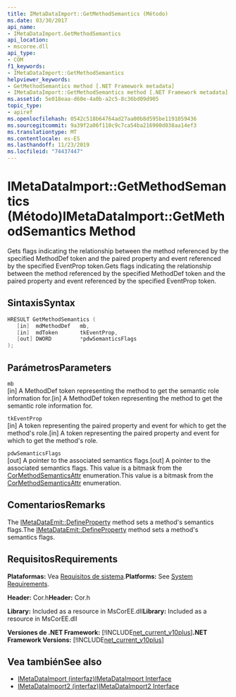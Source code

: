 ```yaml
---
title: IMetaDataImport::GetMethodSemantics (Método)
ms.date: 03/30/2017
api_name:
- IMetaDataImport.GetMethodSemantics
api_location:
- mscoree.dll
api_type:
- COM
f1_keywords:
- IMetaDataImport::GetMethodSemantics
helpviewer_keywords:
- GetMethodSemantics method [.NET Framework metadata]
- IMetaDataImport::GetMethodSemantics method [.NET Framework metadata]
ms.assetid: 5e018eaa-d60e-4a0b-a2c5-8c36bd09d905
topic_type:
- apiref
ms.openlocfilehash: 0542c518b64764ad27aa00b8d595be1191059436
ms.sourcegitcommit: 9a39f2a06f110c9c7ca54ba216900d038aa14ef3
ms.translationtype: MT
ms.contentlocale: es-ES
ms.lasthandoff: 11/23/2019
ms.locfileid: "74437447"
---
```

# <a name="imetadataimportgetmethodsemantics-method"></a><span data-ttu-id="b8143-102">IMetaDataImport::GetMethodSemantics (Método)</span><span class="sxs-lookup"><span data-stu-id="b8143-102">IMetaDataImport::GetMethodSemantics Method</span></span>
<span data-ttu-id="b8143-103">Gets flags indicating the relationship between the method referenced by the specified MethodDef token and the paired property and event referenced by the specified EventProp token.</span><span class="sxs-lookup"><span data-stu-id="b8143-103">Gets flags indicating the relationship between the method referenced by the specified MethodDef token and the paired property and event referenced by the specified EventProp token.</span></span>  
  
## <a name="syntax"></a><span data-ttu-id="b8143-104">Sintaxis</span><span class="sxs-lookup"><span data-stu-id="b8143-104">Syntax</span></span>  
  
```cpp  
HRESULT GetMethodSemantics (  
   [in]  mdMethodDef   mb,  
   [in]  mdToken       tkEventProp,  
   [out] DWORD         *pdwSemanticsFlags  
);  
```  
  
## <a name="parameters"></a><span data-ttu-id="b8143-105">Parámetros</span><span class="sxs-lookup"><span data-stu-id="b8143-105">Parameters</span></span>  
 `mb`  
 <span data-ttu-id="b8143-106">[in] A MethodDef token representing the method to get the semantic role information for.</span><span class="sxs-lookup"><span data-stu-id="b8143-106">[in] A MethodDef token representing the method to get the semantic role information for.</span></span>  
  
 `tkEventProp`  
 <span data-ttu-id="b8143-107">[in] A token representing the paired property and event for which to get the method's role.</span><span class="sxs-lookup"><span data-stu-id="b8143-107">[in] A token representing the paired property and event for which to get the method's role.</span></span>  
  
 `pdwSemanticsFlags`  
 <span data-ttu-id="b8143-108">[out] A pointer to the associated semantics flags.</span><span class="sxs-lookup"><span data-stu-id="b8143-108">[out] A pointer to the associated semantics flags.</span></span> <span data-ttu-id="b8143-109">This value is a bitmask from the [CorMethodSemanticsAttr](../../../../docs/framework/unmanaged-api/metadata/cormethodsemanticsattr-enumeration.md) enumeration.</span><span class="sxs-lookup"><span data-stu-id="b8143-109">This value is a bitmask from the [CorMethodSemanticsAttr](../../../../docs/framework/unmanaged-api/metadata/cormethodsemanticsattr-enumeration.md) enumeration.</span></span>  
  
## <a name="remarks"></a><span data-ttu-id="b8143-110">Comentarios</span><span class="sxs-lookup"><span data-stu-id="b8143-110">Remarks</span></span>  
 <span data-ttu-id="b8143-111">The [IMetaDataEmit::DefineProperty](../../../../docs/framework/unmanaged-api/metadata/imetadataemit-defineproperty-method.md) method sets a method's semantics flags.</span><span class="sxs-lookup"><span data-stu-id="b8143-111">The [IMetaDataEmit::DefineProperty](../../../../docs/framework/unmanaged-api/metadata/imetadataemit-defineproperty-method.md) method sets a method's semantics flags.</span></span>  
  
## <a name="requirements"></a><span data-ttu-id="b8143-112">Requisitos</span><span class="sxs-lookup"><span data-stu-id="b8143-112">Requirements</span></span>  
 <span data-ttu-id="b8143-113">**Plataformas:** Vea [Requisitos de sistema](../../../../docs/framework/get-started/system-requirements.md).</span><span class="sxs-lookup"><span data-stu-id="b8143-113">**Platforms:** See [System Requirements](../../../../docs/framework/get-started/system-requirements.md).</span></span>  
  
 <span data-ttu-id="b8143-114">**Header:** Cor.h</span><span class="sxs-lookup"><span data-stu-id="b8143-114">**Header:** Cor.h</span></span>  
  
 <span data-ttu-id="b8143-115">**Library:** Included as a resource in MsCorEE.dll</span><span class="sxs-lookup"><span data-stu-id="b8143-115">**Library:** Included as a resource in MsCorEE.dll</span></span>  
  
 <span data-ttu-id="b8143-116">**Versiones de .NET Framework:** [!INCLUDE[net_current_v10plus](../../../../includes/net-current-v10plus-md.md)]</span><span class="sxs-lookup"><span data-stu-id="b8143-116">**.NET Framework Versions:** [!INCLUDE[net_current_v10plus](../../../../includes/net-current-v10plus-md.md)]</span></span>  
  
## <a name="see-also"></a><span data-ttu-id="b8143-117">Vea también</span><span class="sxs-lookup"><span data-stu-id="b8143-117">See also</span></span>

- [<span data-ttu-id="b8143-118">IMetaDataImport (interfaz)</span><span class="sxs-lookup"><span data-stu-id="b8143-118">IMetaDataImport Interface</span></span>](../../../../docs/framework/unmanaged-api/metadata/imetadataimport-interface.md)
- [<span data-ttu-id="b8143-119">IMetaDataImport2 (interfaz)</span><span class="sxs-lookup"><span data-stu-id="b8143-119">IMetaDataImport2 Interface</span></span>](../../../../docs/framework/unmanaged-api/metadata/imetadataimport2-interface.md)
